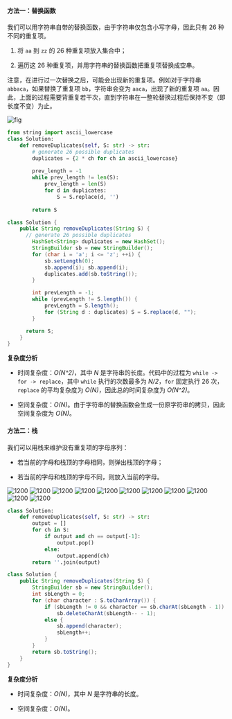 #### 方法一：替换函数

我们可以用字符串自带的替换函数，由于字符串仅包含小写字母，因此只有 26 种不同的重复项。

1. 将 `aa` 到 `zz` 的 26 种重复项放入集合中；

2. 遍历这 26 种重复项，并用字符串的替换函数把重复项替换成空串。

注意，在进行过一次替换之后，可能会出现新的重复项。例如对于字符串 `abbaca`，如果替换了重复项 `bb`，字符串会变为 `aaca`，出现了新的重复项 `aa`。因此，上面的过程需要背重复若干次，直到字符串在一整轮替换过程后保持不变（即长度不变）为止。

![fig](https://pic.leetcode-cn.com/Figures/1047/repl.png)


```Python [sol1]
from string import ascii_lowercase
class Solution:
    def removeDuplicates(self, S: str) -> str:
        # generate 26 possible duplicates
        duplicates = {2 * ch for ch in ascii_lowercase}
        
        prev_length = -1
        while prev_length != len(S):
            prev_length = len(S)
            for d in duplicates:
                S = S.replace(d, '')
                
        return S
```

```Java [sol1]
class Solution {
    public String removeDuplicates(String S) {
      // generate 26 possible duplicates
        HashSet<String> duplicates = new HashSet();
        StringBuilder sb = new StringBuilder();
        for (char i = 'a'; i <= 'z'; ++i) {
            sb.setLength(0);
            sb.append(i); sb.append(i);
            duplicates.add(sb.toString());
        }

        int prevLength = -1;
        while (prevLength != S.length()) {
            prevLength = S.length();
            for (String d : duplicates) S = S.replace(d, "");
        }

      return S;
    }
}
```

**复杂度分析**

* 时间复杂度：*O(N^2)*，其中 *N* 是字符串的长度。代码中的过程为 `while -> for -> replace`，其中 `while` 执行的次数最多为 *N/2*，`for` 固定执行 26 次，`replace` 的平均复杂度为 *O(N)*，因此总的时间复杂度为 *O(N^2)*。

* 空间复杂度：*O(N)*。由于字符串的替换函数会生成一份原字符串的拷贝，因此空间复杂度为 *O(N)*。

#### 方法二：栈

我们可以用栈来维护没有重复项的字母序列：

- 若当前的字母和栈顶的字母相同，则弹出栈顶的字母；

- 若当前的字母和栈顶的字母不同，则放入当前的字母。

 ![1200](https://pic.leetcode-cn.com/Figures/1047/1047_slide_1.png) ![1200](https://pic.leetcode-cn.com/Figures/1047/1047_slide_2.png) ![1200](https://pic.leetcode-cn.com/Figures/1047/1047_slide_3.png) ![1200](https://pic.leetcode-cn.com/Figures/1047/1047_slide_4.png) ![1200](https://pic.leetcode-cn.com/Figures/1047/1047_slide_5.png) ![1200](https://pic.leetcode-cn.com/Figures/1047/1047_slide_6.png) ![1200](https://pic.leetcode-cn.com/Figures/1047/1047_slide_7.png) ![1200](https://pic.leetcode-cn.com/Figures/1047/1047_slide_8.png) ![1200](https://pic.leetcode-cn.com/Figures/1047/1047_slide_9.png) ![1200](https://pic.leetcode-cn.com/Figures/1047/1047_slide_10.png) ![1200](https://pic.leetcode-cn.com/Figures/1047/1047_slide_11.png) 


```Python [sol2]
class Solution:
    def removeDuplicates(self, S: str) -> str:
        output = []
        for ch in S:
            if output and ch == output[-1]: 
                output.pop()
            else: 
                output.append(ch)
        return ''.join(output)
```

```Java [sol2]
class Solution {
    public String removeDuplicates(String S) {
        StringBuilder sb = new StringBuilder();
        int sbLength = 0;
        for (char character : S.toCharArray()) {
            if (sbLength != 0 && character == sb.charAt(sbLength - 1))
                sb.deleteCharAt(sbLength-- - 1);
            else {
                sb.append(character);
                sbLength++;
            }
        }
        return sb.toString();
    }
}
```

**复杂度分析**

* 时间复杂度：*O(N)*，其中 *N* 是字符串的长度。

* 空间复杂度：*O(N)*。
